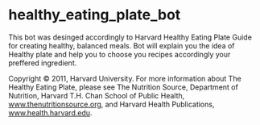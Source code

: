 # healthy_eating_plate_bot
This bot was desinged accordingly to Harvard Healthy Eating Plate Guide for creating healthy, balanced meals. Bot will explain you the idea of Healthy plate and help you to choose you recipes accordingly your preffered ingredient.

Copyright © 2011, Harvard University. For more information about The Healthy Eating Plate, please see The Nutrition Source, Department of Nutrition, Harvard T.H. Chan School of Public Health, www.thenutritionsource.org, and Harvard Health Publications, www.health.harvard.edu.
